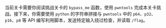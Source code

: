 当前关卡需要你阅读挑战关卡的 `bypass_me` 函数，使用 `pwntools` 完成本关卡挑战。接下来，你需要使用 `python` 的字符串拼接与 `pwntools` 中的 `p64`、`p32`、`p16`、`p8` 等 API 编写利用脚本，发送特定输入绕过检查，并读取 `/flag`。
